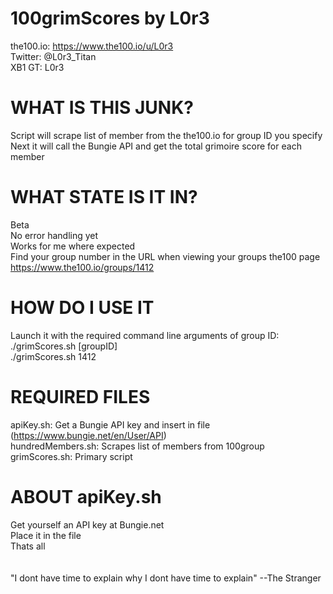 # 100grimScores by L0r3 #
the100.io: https://www.the100.io/u/L0r3<br>
Twitter: @L0r3_Titan<br>
XB1 GT: L0r3<br>

# WHAT IS THIS JUNK? #
Script will scrape list of member from the the100.io for group ID you specify<br>
Next it will call the Bungie API and get the total grimoire score for each member<br>

# WHAT STATE IS IT IN? #
Beta<br>
No error handling yet<br>
Works for me where expected<br>
Find your group number in the URL when viewing your groups the100 page<br>
https://www.the100.io/groups/1412<br>

# HOW DO I USE IT #
Launch it with the required command line arguments of group ID:<br>
./grimScores.sh [groupID]<br>
./grimScores.sh 1412<br>

# REQUIRED FILES
apiKey.sh: Get a Bungie API key and insert in file (https://www.bungie.net/en/User/API)<br>
hundredMembers.sh: Scrapes list of members from 100group
grimScores.sh: Primary script<br>

# ABOUT apiKey.sh #
Get yourself an API key at Bungie.net<br>
Place it in the file<br>
Thats all<br>
<br>
<br>
"I dont have time to explain why I dont have time to explain" --The Stranger<br>



